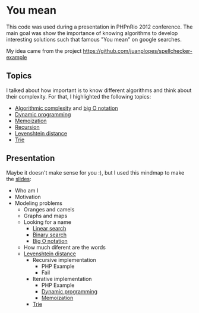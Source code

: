 # You mean
This code was used during a presentation in PHPnRio 2012 conference. The main goal was show the importance of knowing algorithms to develop interesting solutions such that famous "You mean" on google searches.

My idea came from the project https://github.com/juanplopes/spellchecker-example

## Topics
I talked about how important is to know different algorithms and think about their complexity. For that, I highlighted the following topics:
- [Algorithmic complexity](https://en.wikipedia.org/wiki/Algorithmic_complexity) and [big O notation](https://en.wikipedia.org/wiki/Big_O_notation)
- [Dynamic programming](https://en.wikipedia.org/wiki/Dynamic_programming)
- [Memoization](https://en.wikipedia.org/wiki/Memoization)
- [Recursion](https://en.wikipedia.org/wiki/Recursion)
- [Levenshtein distance](https://en.wikipedia.org/wiki/Levenshtein_distance)
- [Trie](https://en.wikipedia.org/wiki/Trie)


## Presentation
Maybe it doesn't make sense for you :), but I used this mindmap to make the [slides](http://www.slideshare.net/israelst/busca-inteligente-15280721):
- Who am I
- Motivation
- Modeling problems
    - Oranges and camels
    - Graphs and maps
    - Looking for a name
        - [Linear search](https://en.wikipedia.org/wiki/Sequential_search)
        - [Binary search](https://en.wikipedia.org/wiki/Binary_search_algorithm)
        - [Big O notation](https://en.wikipedia.org/wiki/Big_O_notation)
    - How much diferent are the words
    - [Levenshtein distance](https://en.wikipedia.org/wiki/Levenshtein_distance)
        - Recursive implementation
            - PHP Example
            - Fail
        - Iterative implementation
            - PHP Example
            - [Dynamic programming](https://en.wikipedia.org/wiki/Dynamic_programming)
            - [Memoization](https://en.wikipedia.org/wiki/Memoization)
        - [Trie](https://en.wikipedia.org/wiki/Trie)
